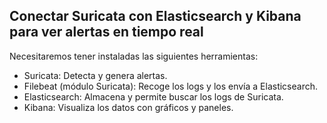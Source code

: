 ## Conectar Suricata con Elasticsearch y Kibana para ver alertas en tiempo real
Necesitaremos tener instaladas las siguientes herramientas:
* Suricata: Detecta y genera alertas.
* Filebeat (módulo Suricata): Recoge los logs y los envía a Elasticsearch.
* Elasticsearch: Almacena y permite buscar los logs de Suricata.
* Kibana: Visualiza los datos con gráficos y paneles.
